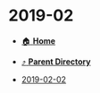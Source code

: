 # 2019-02
- [:house: **Home**](/README)
- [:arrow_heading_up: **Parent Directory**](/notes/daily-notes-2019-2024/_index.md)

- [2019-02-02](2019-02-02.md)
